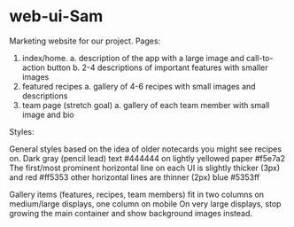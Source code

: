 # web-ui-Sam

Marketing website for our project.
Pages:

1. index/home.
    a. description of the app with a large image and call-to-action button
    b. 2-4 descriptions of important features with smaller images
2. featured recipes
    a. gallery of 4-6 recipes with small images and descriptions
3. team page (stretch goal)
    a. gallery of each team member with small image and bio

Styles:

General styles based on the idea of older notecards you might see recipes on.
Dark gray (pencil lead) text #444444 on lightly yellowed paper #f5e7a2
The first/most prominent horizontal line on each UI is slightly thicker (3px) and red #ff5353
other horizontal lines are thinner (2px) blue #5353ff

Gallery items (features, recipes, team members) fit in two columns on medium/large displays, one column on mobile
On very large displays, stop growing the main container and show background images instead.